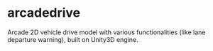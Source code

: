 # arcadedrive

Arcade 2D vehicle drive model with various functionalities (like lane departure warning), built on Unity3D engine.
